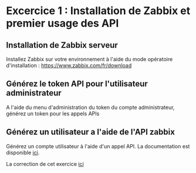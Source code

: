 # Excercice 1 : Installation de Zabbix et premier usage des API

## Installation de Zabbix serveur

Installez Zabbix sur votre environnement à l'aide du mode opératoire d'installation : https://www.zabbix.com/fr/download

## Générez le token API pour l'utilisateur administrateur

A l'aide du menu d'administration du token du compte administrateur, générez un token pour les appels APIs

## Générez un utilisateur a l'aide de l'API zabbix

Générez un compte utilisateur à l'aide d'un appel API. La documentation est disponible [ici]( https://www.zabbix.com/documentation/current/en/manual/api/reference/user/create).

La correction de cet exercice [ici](correction)
